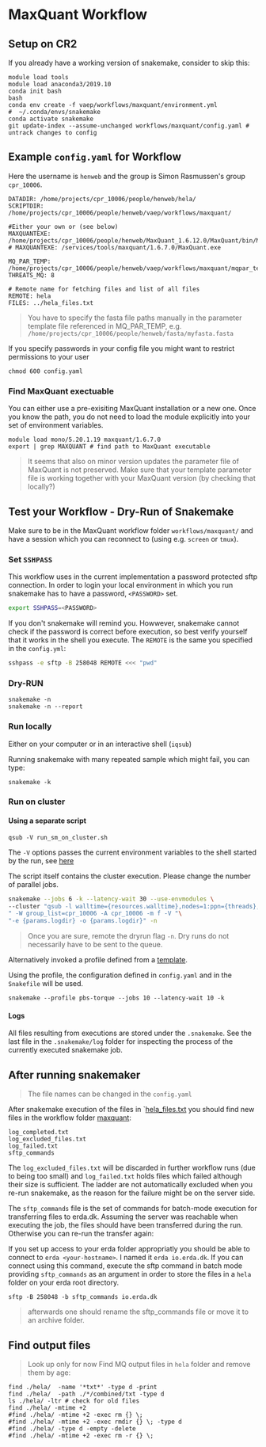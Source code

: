 # MaxQuant Workflow

## Setup on CR2
If you already have a working version of snakemake, consider to skip this:
```
module load tools
module load anaconda3/2019.10
conda init bash
bash
conda env create -f vaep/workflows/maxquant/environment.yml
#  ~/.conda/envs/snakemake
conda activate snakemake
git update-index --assume-unchanged workflows/maxquant/config.yaml # untrack changes to config
```

## Example `config.yaml` for Workflow
Here the username is `henweb` and the group is Simon Rasmussen's group `cpr_10006`.

```
DATADIR: /home/projects/cpr_10006/people/henweb/hela/
SCRIPTDIR: /home/projects/cpr_10006/people/henweb/vaep/workflows/maxquant/

#Either your own or (see below)
MAXQUANTEXE: /home/projects/cpr_10006/people/henweb/MaxQuant_1.6.12.0/MaxQuant/bin/MaxQuantCmd.exe
# MAXQUANTEXE: /services/tools/maxquant/1.6.7.0/MaxQuant.exe

MQ_PAR_TEMP: /home/projects/cpr_10006/people/henweb/vaep/workflows/maxquant/mqpar_template_1.6.xml
THREATS_MQ: 8

# Remote name for fetching files and list of all files
REMOTE: hela
FILES: ../hela_files.txt
```

> You have to specify the fasta file paths manually in the parameter template file
> referenced in MQ_PAR_TEMP, e.g. `/home/projects/cpr_10006/people/henweb/fasta/myfasta.fasta`

If you specify passwords in your config file you might want to restrict permissions to your user
```
chmod 600 config.yaml
```

### Find MaxQuant exectuable
You can either use a pre-exisiting MaxQuant installation or a  new one.
Once you know the path, you do not need to load the module explicitly
into your set of environment variables.
```
module load mono/5.20.1.19 maxquant/1.6.7.0
export | grep MAXQUANT # find path to MaxQuant executable
```

> It seems that also on minor version updates the parameter file of MaxQuant is
> not preserved. Make sure that your template parameter file is working together
> with your MaxQuant version (by checking that locally?)

## Test your Workflow - Dry-Run of Snakemake

Make sure to be in the MaxQuant workflow folder `workflows/maxquant/` and
have a session which you can reconnect to (using e.g. `screen` or `tmux`).

### Set `SSHPASS`
This workflow uses in the current implementation a password protected sftp
connection. In order to login your local environment in which you run
snakemake has to have a password,  `<PASSWORD>` set.

```bash
export SSHPASS=<PASSWORD>
```

If you don't snakemake will remind you.
Howwever, snakemake cannot check if the password is correct
before execution, so best verify yourself that it works in the shell you execute.
The `REMOTE` is the same you specified in the `config.yml`:

```bash
sshpass -e sftp -B 258048 REMOTE <<< "pwd"
```

### Dry-RUN

```
snakemake -n
snakemake -n --report
```

### Run locally

Either on your computer or in an interactive shell (`iqsub`)

Running snakemake with many repeated sample which might fail, you can type:
```
snakemake -k
```

### Run on cluster

#### Using a separate script

```
qsub -V run_sm_on_cluster.sh
```

The `-V` options passes the current environment variables to the shell started by the
run, see [here](http://docs.adaptivecomputing.com/torque/4-0-2/Content/topics/commands/qsub.htm)

The script itself contains the cluster execution. Please change the number of parallel jobs.

```bash
snakemake --jobs 6 -k --latency-wait 30 --use-envmodules \
--cluster "qsub -l walltime={resources.walltime},nodes=1:ppn={threads},mem={resources.mem_mb}mb"\
" -W group_list=cpr_10006 -A cpr_10006 -m f -V "\
"-e {params.logdir} -o {params.logdir}" -n
```

> Once you are sure, remote the dryrun flag `-n`. Dry runs do not necessarily have to be
> sent to the queue.

Alternatively invoked a profile defined from a [template](https://github.com/Snakemake-Profiles/pbs-torque).

Using the profile, the configuration
defined in `config.yaml` and in the `Snakefile` will be used.

```
snakemake --profile pbs-torque --jobs 10 --latency-wait 10 -k
```

#### Logs

All files resulting from executions are stored under the `.snakemake`. See the last file
in the `.snakemake/log` folder for inspecting the process of the currently executed
snakemake job.


## After running snakemaker

> The file names can be changed in the `config.yaml`

After snakemake execution of the files in `[hela_files.txt](../hela_files.txt)
you should find new files in the workflow folder [maxquant](vaep/workflows/maxquant):

```
log_completed.txt
log_excluded_files.txt
log_failed.txt
sftp_commands
```

The `log_excluded_files.txt` will be discarded in further workflow runs
(due to being too small) and `log_failed.txt` holds
files which failed although their size is sufficient. The ladder are not automatically
excluded when you re-run snakemake, as the reason for the failure might be on the
server side.

The `sftp_commands` file is the set of commands for batch-mode execution for
transferring files to erda.dk. Assuming the server was reachable when executing the
job, the files should have been transferred during the run. Otherwise you can re-run
the transfer again:

If you set up access to your erda folder appropriatly
you should be able to connect to `erda <your-hostname>`. I named it `erda io.erda.dk`.
If you can connect using this command, execute the sftp command in batch mode providing
`sftp_commands` as an argument in order to store the files in a `hela` folder on your
erda root directory.

```
sftp -B 258048 -b sftp_commands io.erda.dk
```

> afterwards one should rename the sftp_commands file or move it to an archive folder.

## Find output files
> Look up only for now
Find MQ output files in `hela` folder and remove them by age:
```
find ./hela/  -name '*txt*' -type d -print
find ./hela/  -path ./*/combined/txt -type d
ls ./hela/ -ltr # check for old files
find ./hela/ -mtime +2
#find ./hela/ -mtime +2 -exec rm {} \;
#find ./hela/ -mtime +2 -exec rmdir {} \; -type d
#find ./hela/ -type d -empty -delete
#find ./hela/ -mtime +2 -exec rm -r {} \;
```
